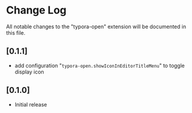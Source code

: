 # Change Log

All notable changes to the "typora-open" extension will be documented in this file.

## [0.1.1]

- add configuration "`typora-open.showIconInEditorTitleMenu`" to toggle display icon

## [0.1.0]

- Initial release
